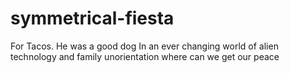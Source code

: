 # symmetrical-fiesta
For Tacos. He was a good dog
In an ever changing world of alien technology and family unorientation where can we get our peace
